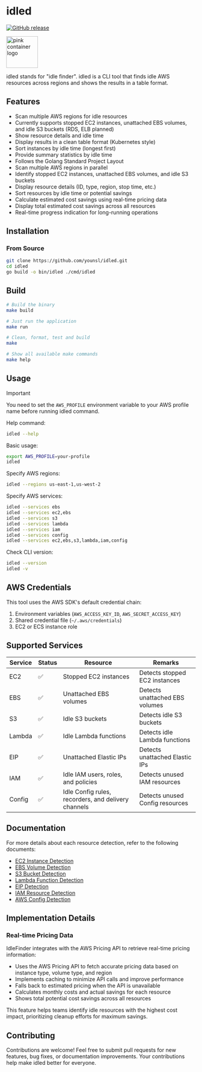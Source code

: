 # idled

[![GitHub release](https://img.shields.io/github/v/release/younsl/idled?style=flat-square&color=black&logo=github&logoColor=white&label=release)](https://github.com/younsl/idled/releases)

<img src="https://github.com/younsl/box/blob/main/box/assets/pink-container-84x84.png" alt="pink container logo" width="84" height="84">

idled stands for "idle finder". idled is a CLI tool that finds idle AWS resources across regions and shows the results in a table format.

## Features

- Scan multiple AWS regions for idle resources
- Currently supports stopped EC2 instances, unattached EBS volumes, and idle S3 buckets (RDS, ELB planned)
- Show resource details and idle time
- Display results in a clean table format (Kubernetes style)
- Sort instances by idle time (longest first)
- Provide summary statistics by idle time
- Follows the Golang Standard Project Layout
- Scan multiple AWS regions in parallel
- Identify stopped EC2 instances, unattached EBS volumes, and idle S3 buckets
- Display resource details (ID, type, region, stop time, etc.)
- Sort resources by idle time or potential savings
- Calculate estimated cost savings using real-time pricing data
- Display total estimated cost savings across all resources
- Real-time progress indication for long-running operations

## Installation

### From Source

```bash
git clone https://github.com/younsl/idled.git
cd idled
go build -o bin/idled ./cmd/idled
```

## Build

```bash
# Build the binary
make build

# Just run the application
make run

# Clean, format, test and build
make

# Show all available make commands
make help
```

## Usage

> [!IMPORTANT]
> You need to set the `AWS_PROFILE` environment variable to your AWS profile name before running idled command.

Help command:

```bash
idled --help
```

Basic usage:

```bash
export AWS_PROFILE=your-profile
idled
```

Specify AWS regions:

```bash
idled --regions us-east-1,us-west-2
```

Specify AWS services:

```bash
idled --services ebs
idled --services ec2,ebs
idled --services s3
idled --services lambda
idled --services iam
idled --services config
idled --services ec2,ebs,s3,lambda,iam,config
```

Check CLI version:

```bash
idled --version
idled -v
```

## AWS Credentials

This tool uses the AWS SDK's default credential chain:

1. Environment variables (`AWS_ACCESS_KEY_ID`, `AWS_SECRET_ACCESS_KEY`)
2. Shared credential file (`~/.aws/credentials`)
3. EC2 or ECS instance role

## Supported Services

| Service | Status | Resource | Remarks |
|---------|--------|----------|---------|
| EC2     | ✅     | Stopped EC2 instances | Detects stopped EC2 instances |
| EBS     | ✅     | Unattached EBS volumes | Detects unattached EBS volumes |
| S3      | ✅     | Idle S3 buckets | Detects idle S3 buckets |
| Lambda  | ✅     | Idle Lambda functions | Detects idle Lambda functions |
| EIP     | ✅     | Unattached Elastic IPs | Detects unattached Elastic IPs |
| IAM     | ✅     | Idle IAM users, roles, and policies | Detects unused IAM resources |
| Config  | ✅     | Idle Config rules, recorders, and delivery channels | Detects unused Config resources |

## Documentation

For more details about each resource detection, refer to the following documents:

- [EC2 Instance Detection](docs/ec2.md)
- [EBS Volume Detection](docs/ebs.md)
- [S3 Bucket Detection](docs/s3.md)
- [Lambda Function Detection](docs/lambda.md)
- [EIP Detection](docs/eip.md)
- [IAM Resource Detection](docs/iam.md)
- [AWS Config Detection](docs/config.md)

## Implementation Details

### Real-time Pricing Data

IdleFinder integrates with the AWS Pricing API to retrieve real-time pricing information:

- Uses the AWS Pricing API to fetch accurate pricing data based on instance type, volume type, and region
- Implements caching to minimize API calls and improve performance
- Falls back to estimated pricing when the API is unavailable
- Calculates monthly costs and actual savings for each resource
- Shows total potential cost savings across all resources

This feature helps teams identify idle resources with the highest cost impact, prioritizing cleanup efforts for maximum savings.

## Contributing

Contributions are welcome! Feel free to submit pull requests for new features, bug fixes, or documentation improvements. Your contributions help make idled better for everyone.
